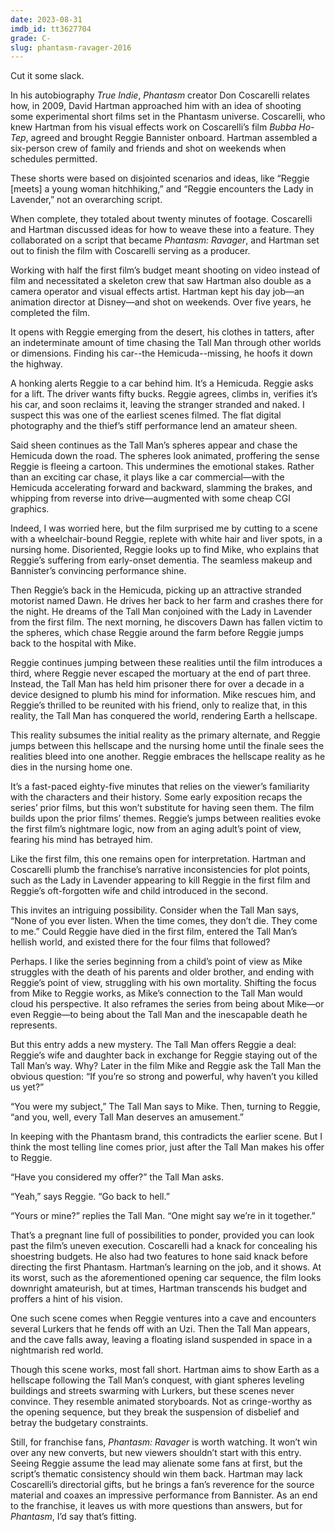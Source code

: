 ```yaml
---
date: 2023-08-31
imdb_id: tt3627704
grade: C-
slug: phantasm-ravager-2016
---
```


Cut it some slack.

<!-- end -->

In his autobiography _True Indie_, <span data-imdb-id="tt0079714">_Phantasm_</span> creator Don Coscarelli relates how, in 2009, David Hartman approached him with an idea of shooting some experimental short films set in the Phantasm universe. Coscarelli, who knew Hartman from his visual effects work on Coscarelli’s film <span data-imdb-id="tt0281686">_Bubba Ho-Tep_</span>, agreed and brought Reggie Bannister onboard. Hartman assembled a six-person crew of family and friends and shot on weekends when schedules permitted.

These shorts were based on disjointed scenarios and ideas, like “Reggie [meets] a young woman hitchhiking,” and “Reggie encounters the Lady in Lavender,” not an overarching script.

When complete, they totaled about twenty minutes of footage. Coscarelli and Hartman discussed ideas for how to weave these into a feature. They collaborated on a script that became _Phantasm: Ravager_, and Hartman set out to finish the film with Coscarelli serving as a producer.

Working with half the first film’s budget meant shooting on video instead of film and necessitated a skeleton crew that saw Hartman also double as a camera operator and visual effects artist. Hartman kept his day job—an animation director at Disney—and shot on weekends. Over five years, he completed the film.

It opens with Reggie emerging from the desert, his clothes in tatters, after an indeterminate amount of time chasing the Tall Man through other worlds or dimensions. Finding his car--the Hemicuda--missing, he hoofs it down the highway.

A honking alerts Reggie to a car behind him. It’s a Hemicuda. Reggie asks for a lift. The driver wants fifty bucks. Reggie agrees, climbs in, verifies it’s his car, and soon reclaims it, leaving the stranger stranded and naked. I suspect this was one of the earliest scenes filmed. The flat digital photography and the thief’s stiff performance lend an amateur sheen.

Said sheen continues as the Tall Man’s spheres appear and chase the Hemicuda down the road. The spheres look animated, proffering the sense Reggie is fleeing a cartoon. This undermines the emotional stakes. Rather than an exciting car chase, it plays like a car commercial—with the Hemicuda accelerating forward and backward, slamming the brakes, and whipping from reverse into drive—augmented with some cheap CGI graphics.

Indeed, I was worried here, but the film surprised me by cutting to a scene with a wheelchair-bound Reggie, replete with white hair and liver spots, in a nursing home. Disoriented, Reggie looks up to find Mike, who explains that Reggie’s suffering from early-onset dementia. The seamless makeup and Bannister’s convincing performance shine.

Then Reggie’s back in the Hemicuda, picking up an attractive stranded motorist named Dawn. He drives her back to her farm and crashes there for the night. He dreams of the Tall Man conjoined with the Lady in Lavender from the first film. The next morning, he discovers Dawn has fallen victim to the spheres, which chase Reggie around the farm before Reggie jumps back to the hospital with Mike.

Reggie continues jumping between these realities until the film introduces a third, where Reggie never escaped the mortuary at the end of <span data-imdb-id="tt0110823">part three</span>. Instead, the Tall Man has held him prisoner there for over a decade in a device designed to plumb his mind for information. Mike rescues him, and Reggie’s thrilled to be reunited with his friend, only to realize that, in this reality, the Tall Man has conquered the world, rendering Earth a hellscape.

This reality subsumes the initial reality as the primary alternate, and Reggie jumps between this hellscape and the nursing home until the finale sees the realities bleed into one another. Reggie embraces the hellscape reality as he dies in the nursing home one.

It’s a fast-paced eighty-five minutes that relies on the viewer’s familiarity with the characters and their history. Some early exposition recaps the series’ prior films, but this won’t substitute for having seen them. The film builds upon the prior films’ themes. Reggie’s jumps between realities evoke the first film’s nightmare logic, now from an aging adult’s point of view, fearing his mind has betrayed him.

Like the first film, this one remains open for interpretation. Hartman and Coscarelli plumb the franchise’s narrative inconsistencies for plot points, such as the Lady in Lavender appearing to kill Reggie in the first film and Reggie’s oft-forgotten wife and child introduced in <span data-imdb-id="tt0095863">the second</span>.

This invites an intriguing possibility. Consider when the Tall Man says, “None of you ever listen. When the time comes, they don’t die. They come to me.” Could Reggie have died in the first film, entered the Tall Man’s hellish world, and existed there for the four films that followed?

Perhaps. I like the series beginning from a child’s point of view as Mike struggles with the death of his parents and older brother, and ending with Reggie’s point of view, struggling with his own mortality. Shifting the focus from Mike to Reggie works, as Mike’s connection to the Tall Man would cloud his perspective. It also reframes the series from being about Mike—or even Reggie—to being about the Tall Man and the inescapable death he represents.

But this entry adds a new mystery. The Tall Man offers Reggie a deal: Reggie’s wife and daughter back in exchange for Reggie staying out of the Tall Man’s way. Why? Later in the film Mike and Reggie ask the Tall Man the obvious question: “If you’re so strong and powerful, why haven’t you killed us yet?”

“You were my subject,” The Tall Man says to Mike. Then, turning to Reggie, “and you, well, every Tall Man deserves an amusement.”

In keeping with the Phantasm brand, this contradicts the earlier scene. But I think the most telling line comes prior, just after the Tall Man makes his offer to Reggie.

“Have you considered my offer?” the Tall Man asks.

“Yeah,” says Reggie. “Go back to hell.”

“Yours or mine?” replies the Tall Man. “One might say we’re in it together.”

That’s a pregnant line full of possibilities to ponder, provided you can look past the film’s uneven execution. Coscarelli had a knack for concealing his shoestring budgets. He also had two features to hone said knack before directing the first Phantasm. Hartman’s learning on the job, and it shows. At its worst, such as the aforementioned opening car sequence, the film looks downright amateurish, but at times, Hartman transcends his budget and proffers a hint of his vision.

One such scene comes when Reggie ventures into a cave and encounters several Lurkers that he fends off with an Uzi. Then the Tall Man appears, and the cave falls away, leaving a floating island suspended in space in a nightmarish red world.

Though this scene works, most fall short. Hartman aims to show Earth as a hellscape following the Tall Man’s conquest, with giant spheres leveling buildings and streets swarming with Lurkers, but these scenes never convince. They resemble animated storyboards. Not as cringe-worthy as the opening sequence, but they break the suspension of disbelief and betray the budgetary constraints.

Still, for franchise fans, _Phantasm: Ravager_ is worth watching. It won’t win over any new converts, but new viewers shouldn’t start with this entry. Seeing Reggie assume the lead may alienate some fans at first, but the script’s thematic consistency should win them back. Hartman may lack Coscarelli’s directorial gifts, but he brings a fan’s reverence for the source material and coaxes an impressive performance from Bannister. As an end to the franchise, it leaves us with more questions than answers, but for _Phantasm_, I’d say that’s fitting.

[^1]: Don Coscarelli, _True Indie_ (New York: St. Martin's Press, 2018), 295-297.
